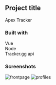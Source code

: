 ## Project title

Apex Tracker

### Built with

Vue <br>
Node<br>
Tracker.gg api<br>

### Screenshots

  <img src="https://i.imgur.com/SRUp8sA.png" alt="frontpage">
  <img src="https://i.imgur.com/rrru9F6.png" alt="profiles">
